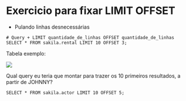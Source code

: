 # Exercicio para fixar LIMIT OFFSET
* Pulando linhas desnecessárias

```
# Query + LIMIT quantidade_de_linhas OFFSET quantidade_de_linhas
SELECT * FROM sakila.rental LIMIT 10 OFFSET 3;
```

Tabela exemplo:

![](https://s3.us-east-2.amazonaws.com/assets.app.betrybe.com/back-end/sql/images/limit4-d2cddfe680162164a24131fee86ab759.png)

Qual query eu teria que montar para trazer os 10 primeiros resultados, a partir de JOHNNY?
```
SELECT * FROM sakila.actor LIMIT 10 OFFSET 5;
```